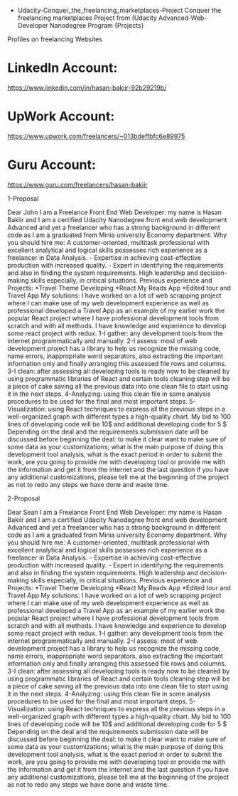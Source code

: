 * Udacity-Conquer_the_freelancing_marketplaces-Project
  Conquer the freelancing marketplaces Project from
 (Udacity Advanced-Web-Developer Nanodegree Program {Projects}

Profiles on freelancing Websites

# LinkedIn Account:
https://www.linkedin.com/in/hasan-bakiir-92b29219b/


# UpWork Account:
https://www.upwork.com/freelancers/~013bdeffbfc6e89975


# Guru Account:
https://www.guru.com/freelancers/hasan-bakiir





1-Proposal

Dear John
I am a Freelance Front End Web Developer: my name is Hasan Bakiir and I am a certified Udacity Nanodegree front end web development Advanced and yet a freelancer who has a strong background in different code as I am a graduated from Minia university Economy department.
Why you should hire me: A customer-oriented, multitask professional with excellent analytical and logical skills possesses rich experience as a freelancer in Data Analysis. - Expertise in achieving cost-effective production with increased quality. - Expert in identifying the requirements and also in finding the system requirements. High leadership and decision-making skills especially, in critical situations.
Previous experience and Projects: 
  *Travel Theme Developing   *React My Reads App   *Edited tour and Travel App
My solutions: I have worked on a lot of web scrapping project where I can make use of my web development experience as well as professional developed a Travel App as an example of my earlier work the popular React project where I have professional development tools from scratch and with all methods. I have knowledge and experience to develop some react project with redux.
1-I gather: any development tools from the internet programmatically and manually. 
2-I assess: most of web development project has a library to help us recognize the missing code, name errors, inappropriate word separators, also extracting the important information only and finally arranging this assessed file rows and columns.
3-I clean: after assessing all developing tools is ready now to be cleaned by using programmatic libraries of React and certain tools cleaning step will be a piece of cake saving all the previous data into one clean file to start using it in the next steps.
4-Analyzing: using this clean file in some analysis procedures to be used for the final and most important steps.
5-Visualization: using React techniques to express all the previous steps in a well-organized graph with different types a high-quality chart.
My bid to 100 lines of developing code will be 10$ and additional developing code for 5 $ Depending on the deal and the requirements submission date will be discussed
before beginning the deal: to make it clear want to make sure of some data as your customizations; what is the main purpose of doing this development tool analysis, what is the exact period in order to submit the work, are you going to provide me with developing tool or provide me with the information and get it from the internet and the last question if you have any additional customizations, please tell me at the beginning of the project as not to redo any steps we have done and waste time.
                                                            
2-Proposal

Dear Sean
I am a Freelance Front End Web Developer: my name is Hasan Bakiir and I am a certified Udacity Nanodegree front end web development Advanced and yet a freelancer who has a strong background in different code as I am a graduated from Minia university Economy department.
Why you should hire me: A customer-oriented, multitask professional with excellent analytical and logical skills possesses rich experience as a freelancer in Data Analysis. - Expertise in achieving cost-effective production with increased quality. - Expert in identifying the requirements and also in finding the system requirements. High leadership and decision-making skills especially, in critical situations.
Previous experience and Projects: 
  *Travel Theme Developing   *React My Reads App   *Edited tour and Travel App
My solutions: I have worked on a lot of web scrapping project where I can make use of my web development experience as well as professional developed a Travel App as an example of my earlier work the popular React project where I have professional development tools from scratch and with all methods. I have knowledge and experience to develop some react project with redux.
1-I gather: any development tools from the internet programmatically and manually. 
2-I assess: most of web development project has a library to help us recognize the missing code, name errors, inappropriate word separators, also extracting the important information only and finally arranging this assessed file rows and columns.
3-I clean: after assessing all developing tools is ready now to be cleaned by using programmatic libraries of React and certain tools cleaning step will be a piece of cake saving all the previous data into one clean file to start using it in the next steps.
4-Analyzing: using this clean file in some analysis procedures to be used for the final and most important steps.
5-Visualization: using React techniques to express all the previous steps in a well-organized graph with different types a high-quality chart.
My bid to 100 lines of developing code will be 10$ and additional developing code for 5 $ Depending on the deal and the requirements submission date will be discussed
before beginning the deal: to make it clear want to make sure of some data as your customizations; what is the main purpose of doing this development tool analysis, what is the exact period in order to submit the work, are you going to provide me with developing tool or provide me with the information and get it from the internet and the last question if you have any additional customizations, please tell me at the beginning of the project as not to redo any steps we have done and waste time.
